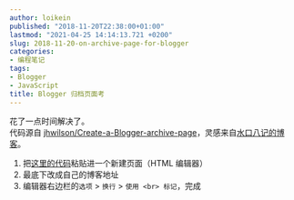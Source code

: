 ```yaml
---
author: loikein
published: "2018-11-20T22:38:00+01:00"
lastmod: "2021-04-25 14:14:13.721 +0200"
slug: 2018-11-20-on-archive-page-for-blogger
categories:
- 编程笔记
tags:
- Blogger
- JavaScript
title: Blogger 归档页面考
---
```

花了一点时间解决了。  
代码源自 [jhwilson/Create-a-Blogger-archive-page](https://github.com/jhwilson/Create-a-Blogger-archive-page)，灵感来自[水口八记的博客](https://blog.shuiba.co/create-blogger-archive-page-3)。  

1.  把[这里的代码](https://github.com/loikein/Blogger-archive-page-CN/blob/master/blogger-archive-CN.html)粘贴进一个新建页面（HTML
    编辑器）
2.  最底下改成自己的博客地址
3.  编辑器右边栏的`选项` > `换行` > `使用 <br> 标记`，完成
